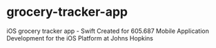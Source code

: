 # grocery-tracker-app
iOS grocery tracker app - Swift
Created for 605.687 Mobile Application Development for the iOS Platform at Johns Hopkins
